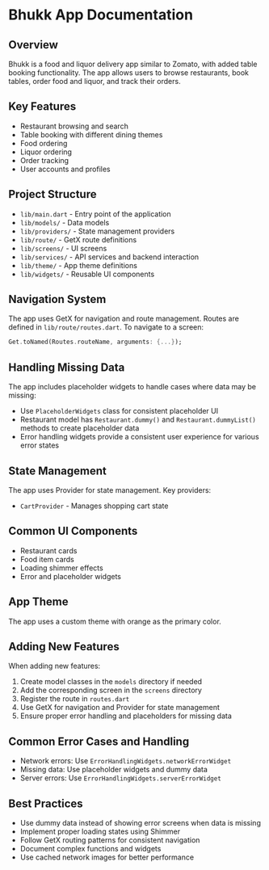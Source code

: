 # Bhukk App Documentation

## Overview
Bhukk is a food and liquor delivery app similar to Zomato, with added table booking functionality. The app allows users to browse restaurants, book tables, order food and liquor, and track their orders.

## Key Features
- Restaurant browsing and search
- Table booking with different dining themes
- Food ordering
- Liquor ordering
- Order tracking
- User accounts and profiles

## Project Structure
- `lib/main.dart` - Entry point of the application
- `lib/models/` - Data models
- `lib/providers/` - State management providers
- `lib/route/` - GetX route definitions
- `lib/screens/` - UI screens
- `lib/services/` - API services and backend interaction
- `lib/theme/` - App theme definitions
- `lib/widgets/` - Reusable UI components

## Navigation System
The app uses GetX for navigation and route management. Routes are defined in `lib/route/routes.dart`. To navigate to a screen:

```dart
Get.toNamed(Routes.routeName, arguments: {...});
```

## Handling Missing Data
The app includes placeholder widgets to handle cases where data may be missing:
- Use `PlaceholderWidgets` class for consistent placeholder UI
- Restaurant model has `Restaurant.dummy()` and `Restaurant.dummyList()` methods to create placeholder data
- Error handling widgets provide a consistent user experience for various error states

## State Management
The app uses Provider for state management. Key providers:
- `CartProvider` - Manages shopping cart state

## Common UI Components
- Restaurant cards
- Food item cards 
- Loading shimmer effects
- Error and placeholder widgets

## App Theme
The app uses a custom theme with orange as the primary color.

## Adding New Features
When adding new features:
1. Create model classes in the `models` directory if needed
2. Add the corresponding screen in the `screens` directory
3. Register the route in `routes.dart`
4. Use GetX for navigation and Provider for state management
5. Ensure proper error handling and placeholders for missing data

## Common Error Cases and Handling
- Network errors: Use `ErrorHandlingWidgets.networkErrorWidget`
- Missing data: Use placeholder widgets and dummy data
- Server errors: Use `ErrorHandlingWidgets.serverErrorWidget`

## Best Practices
- Use dummy data instead of showing error screens when data is missing
- Implement proper loading states using Shimmer
- Follow GetX routing patterns for consistent navigation
- Document complex functions and widgets
- Use cached network images for better performance

